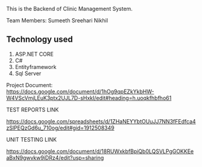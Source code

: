 This is the Backend of Clinic Management System.

Team Members:
Sumeeth
Sreehari
Nikhil

## Technology used

1. ASP.NET CORE
2. C#
3. Entityframework
4. Sql Server

Project Document:
https://docs.google.com/document/d/1hOg9qpEZkYkbHW-W4VScVmjLEuK3ptx2UJL7D-sHxkI/edit#heading=h.uoqkfhbfho61

TEST REPORTS LINK

https://docs.google.com/spreadsheets/d/1ZHaNEYYbtOUuJJ7NN3fFEdfca4zSlPEQzGd6u_710og/edit#gid=1912508349



UNIT TESTING LINK

https://docs.google.com/document/d/18RUWxkbfBpiQb0LQSVLPgGOKKEeaBxN9gwvkw9iDRz4/edit?usp=sharing
